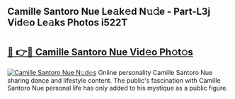 ## Camille Santoro Nue Le𝚊k𝚎d N𝚞𝚍e - Part-L3j Vid𝚎o Le𝚊ks Photos i522T

# <h2><a href="http://fb7xagy.evod.top/?m=Camille+Santoro+Nue">🔗 👉🔴 Camille Santoro Nue Vid𝚎o Ph𝚘t𝚘s</a></h2>

[![Camille Santoro Nue N𝚞d𝚎s](https://i.imgur.com/8V9OHl7.gif)](http://fb7xagy.evod.top/?m=Camille+Santoro+Nue)
Online personality Camille Santoro Nue sharing dance and lifestyle content. The public's fascination with Camille Santoro Nue personal life has only added to his mystique as a public figure. 
